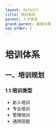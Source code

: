 ```yaml
---
layout: default
title: 培训体系
parent: 人才体系
grand_parent: 基础支撑
nav_order: 2
---
```


# 培训体系

## 一、培训规划
### 1.1 培训类型
- 新人培训
- 专业培训
- 管理培训
- 通用技能 